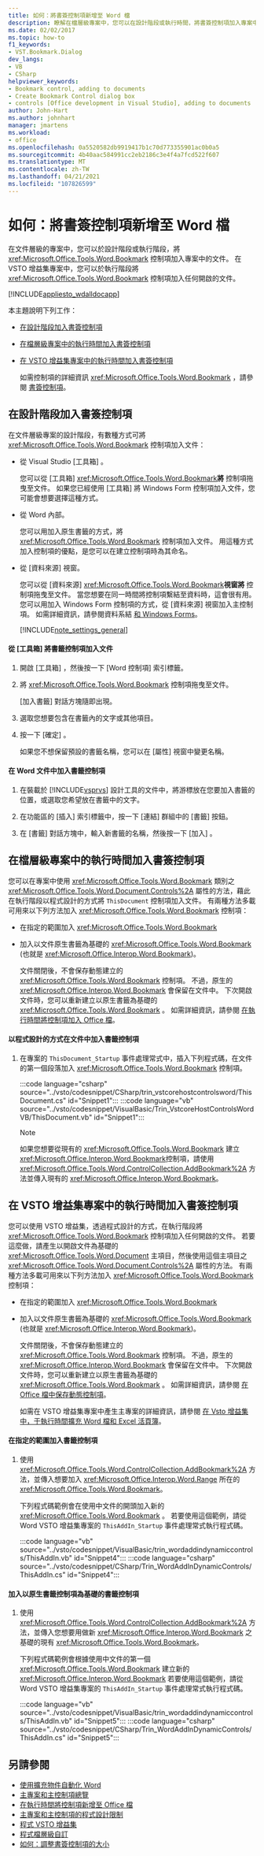 ```yaml
---
title: 如何：將書簽控制項新增至 Word 檔
description: 瞭解在檔層級專案中，您可以在設計階段或執行時間，將書簽控制項加入專案中的檔。
ms.date: 02/02/2017
ms.topic: how-to
f1_keywords:
- VST.Bookmark.Dialog
dev_langs:
- VB
- CSharp
helpviewer_keywords:
- Bookmark control, adding to documents
- Create Bookmark Control dialog box
- controls [Office development in Visual Studio], adding to documents
author: John-Hart
ms.author: johnhart
manager: jmartens
ms.workload:
- office
ms.openlocfilehash: 0a5520582db9919417b1c70d773355901ac0b0a5
ms.sourcegitcommit: 4b40aac584991cc2eb2186c3e4f4a7fcd522f607
ms.translationtype: MT
ms.contentlocale: zh-TW
ms.lasthandoff: 04/21/2021
ms.locfileid: "107826599"
---
```

# <a name="how-to-add-bookmark-controls-to-word-documents"></a>如何：將書簽控制項新增至 Word 檔
  在文件層級的專案中，您可以於設計階段或執行階段，將 <xref:Microsoft.Office.Tools.Word.Bookmark> 控制項加入專案中的文件。 在 VSTO 增益集專案中，您可以於執行階段將 <xref:Microsoft.Office.Tools.Word.Bookmark> 控制項加入任何開啟的文件。

 [!INCLUDE[appliesto_wdalldocapp](../vsto/includes/appliesto-wdalldocapp-md.md)]

 本主題說明下列工作：

- [在設計階段加入書簽控制項](#designtime)

- [在檔層級專案中的執行時間加入書簽控制項](#runtimedoclevel)

- [在 VSTO 增益集專案中的執行時間加入書簽控制項](#runtimeaddin)

  如需控制項的詳細資訊 <xref:Microsoft.Office.Tools.Word.Bookmark> ，請參閱 [書簽控制項](../vsto/bookmark-control.md)。

## <a name="add-bookmark-controls-at-design-time"></a><a name="designtime"></a> 在設計階段加入書簽控制項
 在文件層級專案的設計階段，有數種方式可將 <xref:Microsoft.Office.Tools.Word.Bookmark> 控制項加入文件：

- 從 Visual Studio [工具箱] 。

   您可以從 [工具箱] <xref:Microsoft.Office.Tools.Word.Bookmark>**將** 控制項拖曳至文件。 如果您已經使用 [工具箱]  將 Windows Form 控制項加入文件，您可能會想要選擇這種方式。

- 從 Word 內部。

   您可以用加入原生書籤的方式，將 <xref:Microsoft.Office.Tools.Word.Bookmark> 控制項加入文件。 用這種方式加入控制項的優點，是您可以在建立控制項時為其命名。

- 從 [資料來源]  視窗。

   您可以從 [資料來源] <xref:Microsoft.Office.Tools.Word.Bookmark>**視窗將** 控制項拖曳至文件。 當您想要在同一時間將控制項繫結至資料時，這會很有用。 您可以用加入 Windows Form 控制項的方式，從 [資料來源]  視窗加入主控制項。 如需詳細資訊，請參閱資料系結 [和 Windows Forms](/dotnet/framework/winforms/data-binding-and-windows-forms)。

  [!INCLUDE[note_settings_general](../sharepoint/includes/note-settings-general-md.md)]

#### <a name="to-add-a-bookmark-control-to-a-document-from-the-toolbox"></a>從 [工具箱] 將書籤控制項加入文件

1. 開啟 [工具箱]  ，然後按一下 [Word 控制項]  索引標籤。

2. 將 <xref:Microsoft.Office.Tools.Word.Bookmark> 控制項拖曳至文件。

     [加入書籤]  對話方塊隨即出現。

3. 選取您想要包含在書籤內的文字或其他項目。

4. 按一下 [確定]  。

     如果您不想保留預設的書籤名稱，您可以在 [屬性]  視窗中變更名稱。

#### <a name="to-add-a-bookmark-control-to-a-document-in-word"></a>在 Word 文件中加入書籤控制項

1. 在裝載於 [!INCLUDE[vsprvs](../sharepoint/includes/vsprvs-md.md)] 設計工具的文件中，將游標放在您要加入書籤的位置，或選取您希望放在書籤中的文字。

2. 在功能區的 [插入]  索引標籤中，按一下 [連結]  群組中的 [書籤]  按鈕。

3. 在 [書籤]  對話方塊中，輸入新書籤的名稱，然後按一下 [加入] 。

## <a name="add-bookmark-controls-at-run-time-in-a-document-level-project"></a><a name="runtimedoclevel"></a> 在檔層級專案中的執行時間加入書簽控制項
 您可以在專案中使用 <xref:Microsoft.Office.Tools.Word.Bookmark> 類別之 <xref:Microsoft.Office.Tools.Word.Document.Controls%2A> 屬性的方法，藉此在執行階段以程式設計的方式將 `ThisDocument` 控制項加入文件。 有兩種方法多載可用來以下列方法加入 <xref:Microsoft.Office.Tools.Word.Bookmark> 控制項：

- 在指定的範圍加入 <xref:Microsoft.Office.Tools.Word.Bookmark>

- 加入以文件原生書籤為基礎的 <xref:Microsoft.Office.Tools.Word.Bookmark> (也就是 <xref:Microsoft.Office.Interop.Word.Bookmark>)。

  文件關閉後，不會保存動態建立的 <xref:Microsoft.Office.Tools.Word.Bookmark> 控制項。 不過，原生的 <xref:Microsoft.Office.Interop.Word.Bookmark> 會保留在文件中。 下次開啟文件時，您可以重新建立以原生書籤為基礎的 <xref:Microsoft.Office.Tools.Word.Bookmark> 。 如需詳細資訊，請參閱 [在執行時間將控制項加入 Office 檔](../vsto/adding-controls-to-office-documents-at-run-time.md)。

#### <a name="to-add-a-bookmark-control-to-a-document-programmatically"></a>以程式設計的方式在文件中加入書籤控制項

1. 在專案的 `ThisDocument_Startup` 事件處理常式中，插入下列程式碼，在文件的第一個段落加入 <xref:Microsoft.Office.Tools.Word.Bookmark> 控制項。

     :::code language="csharp" source="../vsto/codesnippet/CSharp/trin_vstcorehostcontrolsword/ThisDocument.cs" id="Snippet1":::
     :::code language="vb" source="../vsto/codesnippet/VisualBasic/Trin_VstcoreHostControlsWordVB/ThisDocument.vb" id="Snippet1":::

    > [!NOTE]
    > 如果您想要從現有的 <xref:Microsoft.Office.Tools.Word.Bookmark> 建立 <xref:Microsoft.Office.Interop.Word.Bookmark>控制項，請使用 <xref:Microsoft.Office.Tools.Word.ControlCollection.AddBookmark%2A> 方法並傳入現有的 <xref:Microsoft.Office.Interop.Word.Bookmark>。

## <a name="add-bookmark-controls-at-run-time-in-a-vsto-add-in-project"></a><a name="runtimeaddin"></a> 在 VSTO 增益集專案中的執行時間加入書簽控制項
 您可以使用 VSTO 增益集，透過程式設計的方式，在執行階段將 <xref:Microsoft.Office.Tools.Word.Bookmark> 控制項加入任何開啟的文件。 若要這麼做，請產生以開啟文件為基礎的 <xref:Microsoft.Office.Tools.Word.Document> 主項目，然後使用這個主項目之 <xref:Microsoft.Office.Tools.Word.Document.Controls%2A> 屬性的方法。 有兩種方法多載可用來以下列方法加入 <xref:Microsoft.Office.Tools.Word.Bookmark> 控制項：

- 在指定的範圍加入 <xref:Microsoft.Office.Tools.Word.Bookmark>

- 加入以文件原生書籤為基礎的 <xref:Microsoft.Office.Tools.Word.Bookmark> (也就是 <xref:Microsoft.Office.Interop.Word.Bookmark>)。

  文件關閉後，不會保存動態建立的 <xref:Microsoft.Office.Tools.Word.Bookmark> 控制項。 不過，原生的 <xref:Microsoft.Office.Interop.Word.Bookmark> 會保留在文件中。 下次開啟文件時，您可以重新建立以原生書籤為基礎的 <xref:Microsoft.Office.Tools.Word.Bookmark> 。 如需詳細資訊，請參閱 [在 Office 檔中保存動態控制項](../vsto/persisting-dynamic-controls-in-office-documents.md)。

  如需在 VSTO 增益集專案中產生主專案的詳細資訊，請參閱 [在 Vsto 增益集中，于執行時間擴充 Word 檔和 Excel 活頁簿](../vsto/extending-word-documents-and-excel-workbooks-in-vsto-add-ins-at-run-time.md)。

#### <a name="to-add-a-bookmark-control-at-a-specified-range"></a>在指定的範圍加入書籤控制項

1. 使用 <xref:Microsoft.Office.Tools.Word.ControlCollection.AddBookmark%2A> 方法，並傳入想要加入 <xref:Microsoft.Office.Interop.Word.Range> 所在的 <xref:Microsoft.Office.Tools.Word.Bookmark>。

     下列程式碼範例會在使用中文件的開頭加入新的 <xref:Microsoft.Office.Tools.Word.Bookmark> 。 若要使用這個範例，請從 Word VSTO 增益集專案的 `ThisAddIn_Startup` 事件處理常式執行程式碼。

     :::code language="vb" source="../vsto/codesnippet/VisualBasic/trin_wordaddindynamiccontrols/ThisAddIn.vb" id="Snippet4":::
     :::code language="csharp" source="../vsto/codesnippet/CSharp/Trin_WordAddInDynamicControls/ThisAddIn.cs" id="Snippet4":::

#### <a name="to-add-a-bookmark-control-that-is-based-on-a-native-bookmark-control"></a>加入以原生書籤控制項為基礎的書籤控制項

1. 使用 <xref:Microsoft.Office.Tools.Word.ControlCollection.AddBookmark%2A> 方法，並傳入您想要用做新 <xref:Microsoft.Office.Interop.Word.Bookmark> 之基礎的現有 <xref:Microsoft.Office.Tools.Word.Bookmark>。

     下列程式碼範例會根據使用中文件的第一個 <xref:Microsoft.Office.Tools.Word.Bookmark> 建立新的 <xref:Microsoft.Office.Interop.Word.Bookmark> 若要使用這個範例，請從 Word VSTO 增益集專案的 `ThisAddIn_Startup` 事件處理常式執行程式碼。

     :::code language="vb" source="../vsto/codesnippet/VisualBasic/trin_wordaddindynamiccontrols/ThisAddIn.vb" id="Snippet5":::
     :::code language="csharp" source="../vsto/codesnippet/CSharp/Trin_WordAddInDynamicControls/ThisAddIn.cs" id="Snippet5":::

## <a name="see-also"></a>另請參閱
- [使用擴充物件自動化 Word](../vsto/automating-word-by-using-extended-objects.md)
- [主專案和主控制項總覽](../vsto/host-items-and-host-controls-overview.md)
- [在執行時間將控制項新增至 Office 檔](../vsto/adding-controls-to-office-documents-at-run-time.md)
- [主專案和主控制項的程式設計限制](../vsto/programmatic-limitations-of-host-items-and-host-controls.md)
- [程式 VSTO 增益集](../vsto/programming-vsto-add-ins.md)
- [程式檔層級自訂](../vsto/programming-document-level-customizations.md)
- [如何：調整書簽控制項的大小](../vsto/how-to-resize-bookmark-controls.md)
